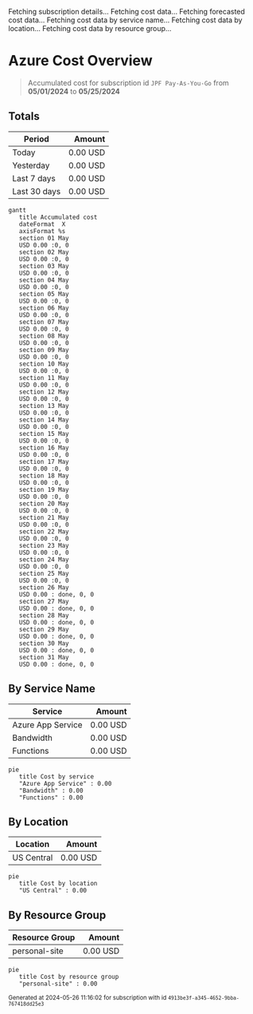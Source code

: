 Fetching subscription details...
Fetching cost data...
Fetching forecasted cost data...
Fetching cost data by service name...
Fetching cost data by location...
Fetching cost data by resource group...
# Azure Cost Overview

> Accumulated cost for subscription id `JPF Pay-As-You-Go` from **05/01/2024** to **05/25/2024**

## Totals

|Period|Amount|
|---|---:|
|Today|0.00 USD|
|Yesterday|0.00 USD|
|Last 7 days|0.00 USD|
|Last 30 days|0.00 USD|

```mermaid
gantt
   title Accumulated cost
   dateFormat  X
   axisFormat %s
   section 01 May
   USD 0.00 :0, 0
   section 02 May
   USD 0.00 :0, 0
   section 03 May
   USD 0.00 :0, 0
   section 04 May
   USD 0.00 :0, 0
   section 05 May
   USD 0.00 :0, 0
   section 06 May
   USD 0.00 :0, 0
   section 07 May
   USD 0.00 :0, 0
   section 08 May
   USD 0.00 :0, 0
   section 09 May
   USD 0.00 :0, 0
   section 10 May
   USD 0.00 :0, 0
   section 11 May
   USD 0.00 :0, 0
   section 12 May
   USD 0.00 :0, 0
   section 13 May
   USD 0.00 :0, 0
   section 14 May
   USD 0.00 :0, 0
   section 15 May
   USD 0.00 :0, 0
   section 16 May
   USD 0.00 :0, 0
   section 17 May
   USD 0.00 :0, 0
   section 18 May
   USD 0.00 :0, 0
   section 19 May
   USD 0.00 :0, 0
   section 20 May
   USD 0.00 :0, 0
   section 21 May
   USD 0.00 :0, 0
   section 22 May
   USD 0.00 :0, 0
   section 23 May
   USD 0.00 :0, 0
   section 24 May
   USD 0.00 :0, 0
   section 25 May
   USD 0.00 :0, 0
   section 26 May
   USD 0.00 : done, 0, 0
   section 27 May
   USD 0.00 : done, 0, 0
   section 28 May
   USD 0.00 : done, 0, 0
   section 29 May
   USD 0.00 : done, 0, 0
   section 30 May
   USD 0.00 : done, 0, 0
   section 31 May
   USD 0.00 : done, 0, 0
```

## By Service Name

|Service|Amount|
|---|---:|
|Azure App Service|0.00 USD|
|Bandwidth|0.00 USD|
|Functions|0.00 USD|

```mermaid
pie
   title Cost by service
   "Azure App Service" : 0.00
   "Bandwidth" : 0.00
   "Functions" : 0.00
```

## By Location

|Location|Amount|
|---|---:|
|US Central|0.00 USD|

```mermaid
pie
   title Cost by location
   "US Central" : 0.00
```

## By Resource Group

|Resource Group|Amount|
|---|---:|
|personal-site|0.00 USD|

```mermaid
pie
   title Cost by resource group
   "personal-site" : 0.00
```

<sup>Generated at 2024-05-26 11:16:02 for subscription with id `4913be3f-a345-4652-9bba-767418dd25e3`</sup>
